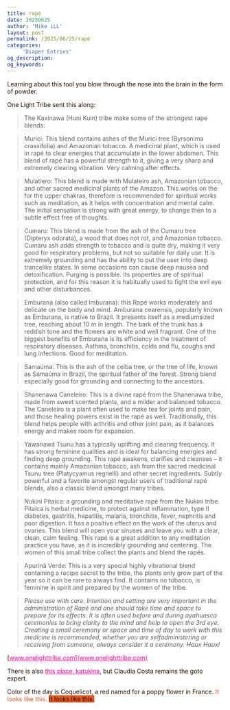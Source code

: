 ```yaml
---
title: rapé
date: 20250625
author: 'Mike iLL'
layout: post
permalink: /2025/06/25/rapé
categories:
     'Diaper Entries'
og_description:
og_keywords:
---
```

<style>
body {
  backgroundcolor: #abc;
  color: #210;
}
a {
  color: #f09;
}
a:active {
  color: #f09;
}
a:hover {
  color: #ff22ff;
}
a:visited {
  color: #f09;
}
</style>

Learning about this tool you blow through the nose into the brain in the form of powder.

One Light Tribe sent this along:

> The Kaxinawa (Huni Kuin) tribe make some of the strongest rape blends:

> Murici: This blend contains ashes of the Murici tree (Byrsonima crassifolia) and Amazonian tobacco. A medicinal plant, which is used in rapé to clear energies that accumulate in the lower abdomen. This blend of rapé has a powerful strength to it, giving a very sharp and extremely clearing vibration. Very calming after effects.

> Mulatiero: This blend is made with Mulateiro ash, Amazonian tobacco, and other sacred medicinal plants of the Amazon. This works on the for the upper chakras, therefore is recommended for spiritual works such as meditation, as it helps with concentration and mental calm. The initial sensation is strong with great energy, to change then to a subtle effect free of thoughts.

> Cumaru: This blend is made from the ash of the Cumaru tree (Dipteryx odorata), a wood that does not rot, and Amazonian tobacco. Cumaru ash adds strength to tobacco and is quite dry, making it very good for respiratory problems, but not so suitable for daily use. It is extremely grounding and has the ability to put the user into deep trancelike states. In some occasions can cause deep nausea and detoxification. Purging is possible. Its properties are of spiritual protection, and for this reason it is habitually used to fight the evil eye and other disturbances.

> Emburana (also called Imburana): this Rapé works moderately and delicate on the body and mind. Amburana cearensis, popularly known as Emburana, is native to Brazil.  It presents itself as a mediumsized tree, reaching about 10 m in length.  The bark of the trunk has a reddish tone and the flowers are white and well fragrant. One of the biggest benefits of Emburana is its efficiency in the treatment of respiratory diseases.  Asthma, bronchitis, colds and flu, coughs and lung infections. Good for meditation.

 > Samaúma: This is the ash of the ceiba tree, or the tree of life, known as Samaúma in Brazil, the spiritual father of the forest. Strong blend especially good for grounding and connecting to the ancestors.

> Shanenawa Caneleiro: This is a divine rapé from the Shanenawa tribe, made from sweet scented plants, and a milder and balanced tobacco. The Caneleiro is a plant often used to make tea for joints and pain, and those healing powers exist in the rapé as well. Traditionally, this blend helps people with arthritis and other joint pain, as it balances energy and makes room for expansion. 

> Yawanawá Tsunu has a typically uplifting and clearing frequency. It has strong feminine qualities and is ideal for balancing energies and finding deep grounding. This rapé awakens, clarifies and cleanses – it contains mainly Amazonian tobacco, ash from the sacred medicinal Tsunu tree (Platycyamus regnelli) and other secret ingredients. Subtly powerful and a favorite amongst regular users of traditional rapé blends, also a classic blend amongst many tribes. 

> Nukini Pitaíca:  a grounding and meditative rapé from the Nukini tribe. Pitaíca is herbal medicine, to protect against inflammation, type II diabetes, gastritis, hepatitis, malaria, bronchitis, fever, nephritis and poor digestion. It has a positive effect on the work of the uterus and ovaries.  This blend will open your sinuses and leave you with a clear, clean, calm feeling. This rapé is a great addition to any meditation practice you have, as it is incredibly grounding and centering. The women of this small tribe collect the plants and blend the rapés.

> Apurinã Verde: This is a very special highly vibrational blend containing a recipe secret to the tribe, the plants only grow part of the year so it can be rare to always find. It contains no tobacco, is feminine in spirit and prepared by the women of the tribe.

> _Please use with care. Intention and setting are very important in the administration of Rapé and one should take time and space to prepare for its effects. It is often used before and during ayahuasca ceremonies to bring clarity to the mind and help to open the 3rd eye. Creating a small ceremony or space and time of day to work with this medicine is recommended, whether you are selfadministering or receiving from someone, always consider it a ceremony. Haux Haux!_

[www.onelighttribe.com](www.onelighttribe.com)

There is also [this place, katukina](https://katukina.com), but Claudia Costa remains the goto expert.

Color of the day is Coquelicot, a red named for a poppy flower in France. <span style="color: #E25822">It looks like this.</span> <span style="background-color: #E25822">It looks like this.</span>
